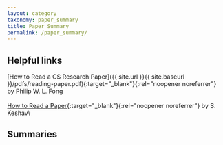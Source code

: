 ```yaml
---
layout: category
taxonomy: paper_summary
title: Paper Summary
permalink: /paper_summary/
---
```

## Helpful links
[How to Read a CS Research Paper]({{ site.url }}{{ site.baseurl }}/pdfs/reading-paper.pdf){:target="_blank"}{:rel="noopener noreferrer"} by Philip W. L. Fong\
\
[How to Read a Paper](/pdfs/HowtoReadPaper.pdf){:target="_blank"}{:rel="noopener noreferrer"} by S. Keshav\

## Summaries
